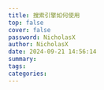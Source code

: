 ```yaml
---
title: 搜索引擎如何使用
top: false
cover: false
password: NicholasX
author: NicholasX
date: 2024-09-21 14:56:14
summary:
tags:
categories:
---
```

